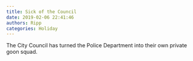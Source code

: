 ```yaml
---
title: Sick of the Council
date: 2019-02-06 22:41:46
authors: Ripp
categories: Holiday
---
```


 The City Council has turned the Police Department into their own private goon squad.